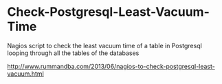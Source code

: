Check-Postgresql-Least-Vacuum-Time
==================================

Nagios script to check the least vacuum time of a table in Postgresql looping through all the tables of the databases

http://www.rummandba.com/2013/06/nagios-to-check-postgresql-least-vacuum.html
